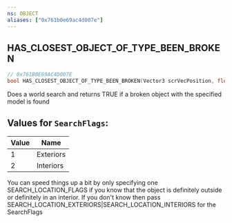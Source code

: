 ```yaml
---
ns: OBJECT
aliases: ["0x761b0e69ac4d007e"]
---
```

## HAS_CLOSEST_OBJECT_OF_TYPE_BEEN_BROKEN

```c
// 0x761B0E69AC4D007E
bool HAS_CLOSEST_OBJECT_OF_TYPE_BEEN_BROKEN(Vector3 scrVecPosition, float Radius, Hash modelHash, int SearchFlags);
```

Does a world search and returns TRUE if a broken object with the specified model is found

## Values for `SearchFlags`:
| Value | Name |
| --- | --- |
| 1 | Exteriors |
| 2 | Interiors |


You can speed things up a bit by only specifying one SEARCH_LOCATION_FLAGS if you know that the object is definitely outside or definitely in an interior. If you don't know then pass SEARCH_LOCATION_EXTERIORS|SEARCH_LOCATION_INTERIORS for the SearchFlags

